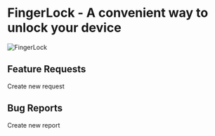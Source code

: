 # FingerLock - A convenient way to unlock your device

![FingerLock](http://mtac.app/assets/images/fingerlockbanner.png)

## Feature Requests

Create new request

## Bug Reports

Create new report
